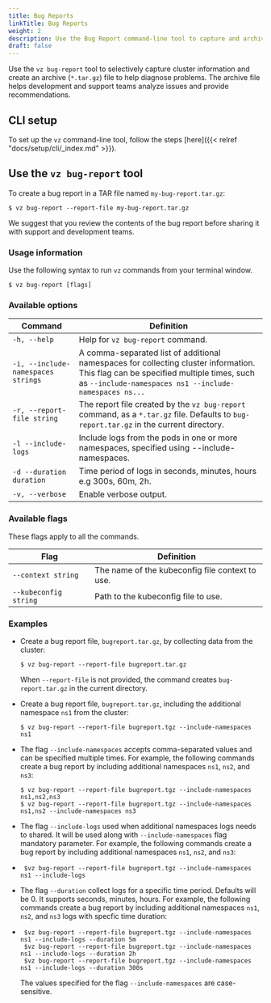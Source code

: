 ```yaml
---
title: Bug Reports
linkTitle: Bug Reports
weight: 2
description: Use the Bug Report command-line tool to capture and archive cluster information
draft: false
---
```


Use the `vz bug-report` tool to selectively capture cluster information and create an archive (`*.tar.gz`) file to help diagnose problems. The archive file helps development and support teams analyze issues and provide recommendations.

## CLI setup
To set up the `vz` command-line tool, follow the steps [here]({{< relref "docs/setup/cli/_index.md" >}}).

## Use the `vz bug-report` tool

To create a bug report in a TAR file named `my-bug-report.tar.gz`:
```shell
$ vz bug-report --report-file my-bug-report.tar.gz
```

We suggest that you review the contents of the bug report before sharing it with support and development teams.

### Usage information

Use the following syntax to run `vz` commands from your terminal window.
```shell
$ vz bug-report [flags]
```
### Available options

| Command                          | Definition                                                                                                                                                                                   |
|----------------------------------|----------------------------------------------------------------------------------------------------------------------------------------------------------------------------------------------|
| `-h, --help `                    | Help for `vz bug-report` command.                                                                                                                                                            |
| `-i, --include-namespaces strings` | A comma-separated list of additional namespaces for collecting cluster information. This flag can be specified multiple times, such as `--include-namespaces ns1 --include-namespaces ns...` |
| `-r, --report-file string`       | The report file created by the `vz bug-report` command, as a `*.tar.gz` file. Defaults to `bug-report.tar.gz` in the current directory.                                                      |
| `-l --include-logs`              | Include logs from the pods in one or more namespaces, specified using --include-namespaces.                                                                                                  |
| `-d --duration duration`         | Time period of logs in seconds, minutes, hours e.g 300s, 60m, 2h.                                                                                                                            |
| `-v, --verbose`                  | Enable verbose output.                                                                                                                                                                       |

### Available flags

These flags apply to all the commands.

| Flag                  | Definition                                   |
|-----------------------|----------------------------------------------|
| `--context string`    | The name of the kubeconfig file context to use. |
| `--kubeconfig string` | Path to the kubeconfig file to use.        |

### Examples

- Create a bug report file, `bugreport.tar.gz`, by collecting data from the cluster:
   ```shell
   $ vz bug-report --report-file bugreport.tar.gz
   ```

  When `--report-file` is not provided, the command creates `bug-report.tar.gz` in the current directory.


- Create a bug report file, `bugreport.tar.gz`, including the additional namespace `ns1` from the cluster:
   ```shell
   $ vz bug-report --report-file bugreport.tgz --include-namespaces ns1
   ```

- The flag `--include-namespaces` accepts comma-separated values and can be specified multiple times.
For example, the following commands create a bug report by including additional namespaces `ns1`, `ns2`, and `ns3`:
   ```shell
   $ vz bug-report --report-file bugreport.tgz --include-namespaces ns1,ns2,ns3
   $ vz bug-report --report-file bugreport.tgz --include-namespaces ns1,ns2 --include-namespaces ns3
   ```
- The flag `--include-logs` used when additional namespaces logs needs to shared. It will be used along with `--include-namespaces` flag mandatory parameter.
For example, the following commands create a bug report by including additional namespaces `ns1`, `ns2`, and `ns3`:
- ```shell
   $vz bug-report --report-file bugreport.tgz --include-namespaces ns1 --include-logs
  ```
- The flag `--duration` collect logs for a specific time period. Defaults will be 0. It supports seconds, minutes, hours.
  For example, the following commands create a bug report by including additional namespaces `ns1`, `ns2`, and `ns3` logs with specfic time duration:
- ```shell
   $vz bug-report --report-file bugreport.tgz --include-namespaces ns1 --include-logs --duration 5m
   $vz bug-report --report-file bugreport.tgz --include-namespaces ns1 --include-logs --duration 2h
   $vz bug-report --report-file bugreport.tgz --include-namespaces ns1 --include-logs --duration 300s
  ```

   The values specified for the flag `--include-namespaces` are case-sensitive.
